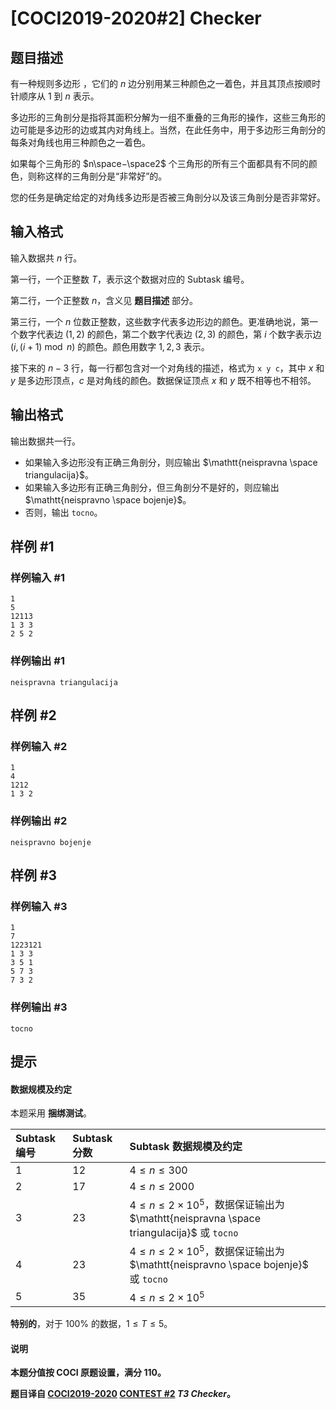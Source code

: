 # [COCI2019-2020#2] Checker

## 题目描述

有一种规则多边形 ，它们的 $n$ 边分别用某三种颜色之一着色，并且其顶点按顺时针顺序从 $1$ 到 $n$ 表示。

多边形的三角剖分是指将其面积分解为一组不重叠的三角形的操作，这些三角形的边可能是多边形的边或其内对角线上。当然，在此任务中，用于多边形三角剖分的每条对角线也用三种颜色之一着色。

如果每个三角形的 $n\space−\space2$ 个三角形的所有三个面都具有不同的颜色，则称这样的三角剖分是“非常好”的。

您的任务是确定给定的对角线多边形是否被三角剖分以及该三角剖分是否非常好。

## 输入格式

输入数据共 $n$ 行。

第一行，一个正整数 $T$，表示这个数据对应的 Subtask 编号。

第二行，一个正整数 $n$，含义见 **题目描述** 部分。

第三行，一个 $n$ 位数正整数，这些数字代表多边形边的颜色。更准确地说，第一个数字代表边 $(1, 2)$ 的颜色，第二个数字代表边 $(2, 3)$ 的颜色，第 $i$ 个数字表示边 $(i, (i+1)\bmod n)$ 的颜色。颜色用数字 $1, 2, 3$ 表示。

接下来的 $n-3$ 行，每一行都包含对一个对角线的描述，格式为 `x y c`，其中 $x$ 和 $y$ 是多边形顶点，$c$ 是对角线的颜色。数据保证顶点 $x$ 和 $y$ 既不相等也不相邻。


## 输出格式

输出数据共一行。

- 如果输入多边形没有正确三角剖分，则应输出 $\mathtt{neispravna \space triangulacija}$。
- 如果输入多边形有正确三角剖分，但三角剖分不是好的，则应输出 $\mathtt{neispravno \space bojenje}$。
- 否则，输出 $\mathtt{tocno}$。

## 样例 #1

### 样例输入 #1
```
1
5
12113
1 3 3
2 5 2
```

### 样例输出 #1

```
neispravna triangulacija
```

## 样例 #2

### 样例输入 #2
```
1
4
1212
1 3 2
```

### 样例输出 #2

```
neispravno bojenje
```

## 样例 #3

### 样例输入 #3
```
1
7
1223121
1 3 3
3 5 1
5 7 3
7 3 2
```

### 样例输出 #3

```
tocno
```

## 提示

#### 数据规模及约定

本题采用 **捆绑测试**。

| Subtask 编号 | Subtask 分数 | Subtask 数据规模及约定 |
| :----------- | :----------- | :----------- |
| $1$ | $12$ | $4 \le n \le 300$ |
| $2$ | $17$ | $4 \le n \le 2000$ |
| $3$ | $23$ | $4 \le n \le 2 \times 10^5$，数据保证输出为 $\mathtt{neispravna \space triangulacija}$ 或 $\mathtt{tocno}$ |
| $4$ | $23$ | $4 \le n \le 2 \times 10^5$，数据保证输出为 $\mathtt{neispravno \space bojenje}$ 或 $\mathtt{tocno}$ |
| $5$ | $35$ | $4 \le n \le 2 \times 10^5$ |

**特别的**，对于 $100\%$ 的数据，$1\le T\le 5$。
 
#### 说明

**本题分值按 COCI 原题设置，满分 $110$。**

**题目译自 [COCI2019-2020](https://hsin.hr/coci/archive/2019_2020/) [CONTEST #2](https://hsin.hr/coci/archive/2019_2020/contest2_tasks.pdf) *T3 Checker*。**
